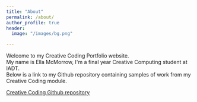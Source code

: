 ```yaml
---
title: "About"
permalink: /about/
author_profile: true
header:
  image: "/images/bg.png"

---
```

Welcome to my Creative Coding Portfolio website.<br/>
My name is Ella McMorrow, I'm a final year Creative Computing student at IADT.<br/>
Below is a link to my Github repository containing samples of work from my Creative Coding module.<br/>

[Creative Coding Github repository](https://github.com/cc.io)

